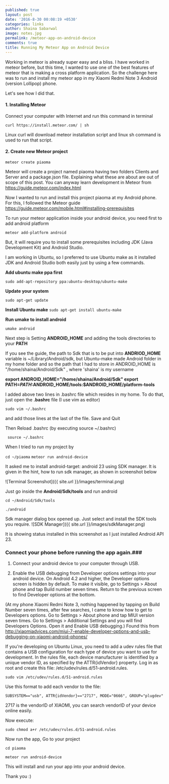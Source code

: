```yaml
---
published: true
layout: post
date: '2016-8-30 00:08:19 +0530'
categories: links
author: Shaina Sabarwal
image: notes.jpg
permalink: /meteor-app-on-android-device
comments: true
title: Running My Meteor App on Android Device
---
```


Working in meteor is already super easy and a bliss. I have worked in meteor before, but this time, I wanted to use one of the best features of meteor that is making a cross platform application. 
So the challenge here was to run and install my meteor app in my Xiaomi Redmi Note 3 Android (version Lollipop) phone.

Let's see how I did that.

#### 1. Installing Meteor 

Connect your computer with Internet and run this command in terminal

` curl https://install.meteor.com/ | sh `

Linux curl will download meteor installation script and linux sh command is used to run that script.

#### 2. Create new Meteor project
 
` meteor create piaoma `

Meteor will create a project named piaoma having two folders Clients and Server and a package.json file. Explaining what these are about are out of scope of this post. You can anyway learn development in Meteor from https://guide.meteor.com/index.html

Now I wanted to run and install this project piaoma at my Android phone.
For this, I followed the Meteor guide https://guide.meteor.com/mobile.html#installing-prerequisites

To run your meteor application inside your android device, you need first to add android platform 

` meteor add-platform android `

But, it will require you to install some prerequisites including JDK (Java Development Kit) and Android Studio.

I am working in Ubuntu, so I preferred to use Ubuntu make as it installed JDK and Android Studio both easily just by using a few commands. 

**Add ubuntu make ppa first**

` sudo add-apt-repository ppa:ubuntu-desktop/ubuntu-make `

**Update your system**

` sudo apt-get update `

**Install Ubuntu make**
` sudo apt-get install ubuntu-make `

**Run umake to install android**

` umake android `

Next step is Setting **ANDROID_HOME** and adding the tools directories to your **PATH**

If you see the guide, the path to Sdk that is to be put into **ANDRIOD_HOME** variable is ~/Library/Android/sdk, but Ubuntu-make made Android folder in my home folder and so the path that I had to store in ANDROID_HOME is "/home/shaina/Android/Sdk" , where 'shaina' is my username

**export ANDROID_HOME="/home/shaina/Android/Sdk"
export PATH=$PATH:$ANDROID_HOME/tools:$ANDROID_HOME/platform-tools**

I added above two lines in .bashrc file which resides in my home. To do that, just open the **.bashrc** file (I use vim as editor)

`sudo vim ~/.bashrc `

and add those lines at the last of the file.
Save and Quit

Then Reload .bashrc (by executing source ~/.bashrc)

` source ~/.bashrc`

When I tried to run my project by 

` cd ~/piaoma `
` meteor run android-device `

It asked me to install android-target: android 23 using SDK manager.
It is given in the hint, how to run sdk manager, as shown in screenshot below

![Terminal Screenshot]({{ site.url }}/images/terminal.png)

Just go inside the **Android/Sdk/tools** and run android 

` cd ~/Android/Sdk/tools `

` ./android `

Sdk manager dialog box opened up. Just select and install the SDK tools you require. 
![SDK Manager]({{ site.url }}/images/sdkManager.png)

It is showing status installed in this screenshot as I just installed Android API 23.

### Connect your phone before running the app again.###

1. Connect your android device to your computer through USB.  

2. Enable the USB debugging from Developer options settings into your android device. On Android 4.2 and higher, the Developer options screen is hidden by default. To make it visible, go to Settings > About phone and tap Build number seven times. Return to the previous screen to find Developer options at the bottom.

(At my phone Xiaomi Redmi Note 3, nothing happened by tapping on Build Number seven times, after few searches, I came to know how to get to Developers options. Go to Settings > About phone and tap MIUI version seven times. Go to Settings > Additional Settings and you will find Developers Options. Open it and Enable USB debugging.)
Found this from http://xiaomiadvices.com/miui-7-enable-developer-options-and-usb-debugging-on-xiaomi-android-phones/

If you're developing on Ubuntu Linux, you need to add a udev rules file that contains a USB configuration for each type of device you want to use for development. In the rules file, each device manufacturer is identified by a unique vendor ID, as specified by the ATTR{idVendor} property.
Log in as root and create this file: /etc/udev/rules.d/51-android.rules.

` sudo vim /etc/udev/rules.d/51-android.rules `

Use this format to add each vendor to the file:

`SUBSYSTEM=="usb", ATTR{idVendor}=="2717", MODE="0666", GROUP="plugdev" `

2717 is the vendorID of XIAOMI, you can search vendorID of your device online easily. 

Now execute:

` sudo chmod a+r /etc/udev/rules.d/51-android.rules `

Now run the app, Go to your project

` cd piaoma `

` meteor run android-device `

This will install and run your app into your android device.

Thank you :)









